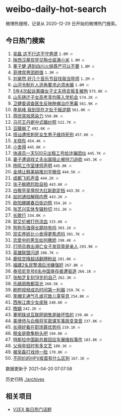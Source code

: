 # weibo-daily-hot-search

微博热搜榜，记录从 2020-12-29 日开始的微博热门搜索。

## 今日热门搜索

<!-- BEGIN -->

1. [吴磊 这不行这不守男德](https://s.weibo.com/weibo?q=%E5%90%B4%E7%A3%8A%20%E8%BF%99%E4%B8%8D%E8%A1%8C%E8%BF%99%E4%B8%8D%E5%AE%88%E7%94%B7%E5%BE%B7&Refer=top) `2.0M 🔥`
1. [陕西汉墓现罕见陶仓装满小米](https://s.weibo.com/weibo?q=%E9%99%95%E8%A5%BF%E6%B1%89%E5%A2%93%E7%8E%B0%E7%BD%95%E8%A7%81%E9%99%B6%E4%BB%93%E8%A3%85%E6%BB%A1%E5%B0%8F%E7%B1%B3&Refer=top) `1.9M 🔥`
1. [董子健 遇到四川火锅尊严可以不要](https://s.weibo.com/weibo?q=%E8%91%A3%E5%AD%90%E5%81%A5%20%E9%81%87%E5%88%B0%E5%9B%9B%E5%B7%9D%E7%81%AB%E9%94%85%E5%B0%8A%E4%B8%A5%E5%8F%AF%E4%BB%A5%E4%B8%8D%E8%A6%81&Refer=top) `1.8M 🔥`
1. [菲律宾男团颜值](https://s.weibo.com/weibo?q=%23%E8%8F%B2%E5%BE%8B%E5%AE%BE%E7%94%B7%E5%9B%A2%E9%A2%9C%E5%80%BC%23&Refer=top) `1.3M 🔥`
1. [刘昊然 好几个音乐节目找我当导师](https://s.weibo.com/weibo?q=%E5%88%98%E6%98%8A%E7%84%B6%20%E5%A5%BD%E5%87%A0%E4%B8%AA%E9%9F%B3%E4%B9%90%E8%8A%82%E7%9B%AE%E6%89%BE%E6%88%91%E5%BD%93%E5%AF%BC%E5%B8%88&Refer=top) `1.2M 🔥`
1. [山河令制片人选角要求必须未婚](https://s.weibo.com/weibo?q=%23%E5%B1%B1%E6%B2%B3%E4%BB%A4%E5%88%B6%E7%89%87%E4%BA%BA%E9%80%89%E8%A7%92%E8%A6%81%E6%B1%82%E5%BF%85%E9%A1%BB%E6%9C%AA%E5%A9%9A%23&Refer=top) `1.0M 🔥`
1. [5年4次起诉离婚女子丈夫扬言报复被拘](https://s.weibo.com/weibo?q=%235%E5%B9%B44%E6%AC%A1%E8%B5%B7%E8%AF%89%E7%A6%BB%E5%A9%9A%E5%A5%B3%E5%AD%90%E4%B8%88%E5%A4%AB%E6%89%AC%E8%A8%80%E6%8A%A5%E5%A4%8D%E8%A2%AB%E6%8B%98%23&Refer=top) `575.8K 🔥`
1. [山东随迁子女高考享均等入学机会](https://s.weibo.com/weibo?q=%23%E5%B1%B1%E4%B8%9C%E9%9A%8F%E8%BF%81%E5%AD%90%E5%A5%B3%E9%AB%98%E8%80%83%E4%BA%AB%E5%9D%87%E7%AD%89%E5%85%A5%E5%AD%A6%E6%9C%BA%E4%BC%9A%23&Refer=top) `574.2K 🔥`
1. [卫健委调查医生反映肿瘤治疗黑幕](https://s.weibo.com/weibo?q=%E5%8D%AB%E5%81%A5%E5%A7%94%E8%B0%83%E6%9F%A5%E5%8C%BB%E7%94%9F%E5%8F%8D%E6%98%A0%E8%82%BF%E7%98%A4%E6%B2%BB%E7%96%97%E9%BB%91%E5%B9%95&Refer=top) `561.9K 🔥`
1. [李易峰 我到现在才处于叛逆期](https://s.weibo.com/weibo?q=%E6%9D%8E%E6%98%93%E5%B3%B0%20%E6%88%91%E5%88%B0%E7%8E%B0%E5%9C%A8%E6%89%8D%E5%A4%84%E4%BA%8E%E5%8F%9B%E9%80%86%E6%9C%9F&Refer=top) `561.0K 🔥`
1. [蒋欣哭戏感染力](https://s.weibo.com/weibo?q=%23%E8%92%8B%E6%AC%A3%E5%93%AD%E6%88%8F%E6%84%9F%E6%9F%93%E5%8A%9B%23&Refer=top) `550.0K 🔥`
1. [马可王丹妮中式婚纱照](https://s.weibo.com/weibo?q=%E9%A9%AC%E5%8F%AF%E7%8E%8B%E4%B8%B9%E5%A6%AE%E4%B8%AD%E5%BC%8F%E5%A9%9A%E7%BA%B1%E7%85%A7&Refer=top) `522.7K 🔥`
1. [豆瓣崩了](https://s.weibo.com/weibo?q=%23%E8%B1%86%E7%93%A3%E5%B4%A9%E4%BA%86%23&Refer=top) `492.6K 🔥`
1. [搭讪遭拒刺死女生男子维持死刑](https://s.weibo.com/weibo?q=%23%E6%90%AD%E8%AE%AA%E9%81%AD%E6%8B%92%E5%88%BA%E6%AD%BB%E5%A5%B3%E7%94%9F%E7%94%B7%E5%AD%90%E7%BB%B4%E6%8C%81%E6%AD%BB%E5%88%91%23&Refer=top) `457.6K 🔥`
1. [关晓彤](https://s.weibo.com/weibo?q=%E5%85%B3%E6%99%93%E5%BD%A4&Refer=top) `454.4K 🔥`
1. [小舍得](https://s.weibo.com/weibo?q=%E5%B0%8F%E8%88%8D%E5%BE%97&Refer=top) `445.8K 🔥`
1. [快递员一天500元出租工号给诈骗团伙](https://s.weibo.com/weibo?q=%E5%BF%AB%E9%80%92%E5%91%98%E4%B8%80%E5%A4%A9500%E5%85%83%E5%87%BA%E7%A7%9F%E5%B7%A5%E5%8F%B7%E7%BB%99%E8%AF%88%E9%AA%97%E5%9B%A2%E4%BC%99&Refer=top) `445.7K 🔥`
1. [妻子遭调戏丈夫出面阻止被持刀追砍](https://s.weibo.com/weibo?q=%23%E5%A6%BB%E5%AD%90%E9%81%AD%E8%B0%83%E6%88%8F%E4%B8%88%E5%A4%AB%E5%87%BA%E9%9D%A2%E9%98%BB%E6%AD%A2%E8%A2%AB%E6%8C%81%E5%88%80%E8%BF%BD%E7%A0%8D%23&Refer=top) `445.3K 🔥`
1. [杨鸣工作室律师声明](https://s.weibo.com/weibo?q=%23%E6%9D%A8%E9%B8%A3%E5%B7%A5%E4%BD%9C%E5%AE%A4%E5%BE%8B%E5%B8%88%E5%A3%B0%E6%98%8E%23&Refer=top) `445.0K 🔥`
1. [金靖让韩美娟推刘宇微信](https://s.weibo.com/weibo?q=%23%E9%87%91%E9%9D%96%E8%AE%A9%E9%9F%A9%E7%BE%8E%E5%A8%9F%E6%8E%A8%E5%88%98%E5%AE%87%E5%BE%AE%E4%BF%A1%23&Refer=top) `444.5K 🔥`
1. [成都飞机声音](https://s.weibo.com/weibo?q=%E6%88%90%E9%83%BD%E9%A3%9E%E6%9C%BA%E5%A3%B0%E9%9F%B3&Refer=top) `444.2K 🔥`
1. [张子枫晒怼脸自拍](https://s.weibo.com/weibo?q=%23%E5%BC%A0%E5%AD%90%E6%9E%AB%E6%99%92%E6%80%BC%E8%84%B8%E8%87%AA%E6%8B%8D%23&Refer=top) `443.6K 🔥`
1. [白敬亭吴倩倪大红新剧定档](https://s.weibo.com/weibo?q=%23%E7%99%BD%E6%95%AC%E4%BA%AD%E5%90%B4%E5%80%A9%E5%80%AA%E5%A4%A7%E7%BA%A2%E6%96%B0%E5%89%A7%E5%AE%9A%E6%A1%A3%23&Refer=top) `443.5K 🔥`
1. [如何通俗解释内卷](https://s.weibo.com/weibo?q=%23%E5%A6%82%E4%BD%95%E9%80%9A%E4%BF%97%E8%A7%A3%E9%87%8A%E5%86%85%E5%8D%B7%23&Refer=top) `443.2K 🔥`
1. [欧阳娜娜春日街边照](https://s.weibo.com/weibo?q=%E6%AC%A7%E9%98%B3%E5%A8%9C%E5%A8%9C%E6%98%A5%E6%97%A5%E8%A1%97%E8%BE%B9%E7%85%A7&Refer=top) `354.1K 🔥`
1. [张艺兴实体专辑秒切](https://s.weibo.com/weibo?q=%23%E5%BC%A0%E8%89%BA%E5%85%B4%E5%AE%9E%E4%BD%93%E4%B8%93%E8%BE%91%E7%A7%92%E5%88%87%23&Refer=top) `351.1K 🔥`
1. [长歌行](https://s.weibo.com/weibo?q=%E9%95%BF%E6%AD%8C%E8%A1%8C&Refer=top) `334.0K 🔥`
1. [郭艾伦被打伤流血](https://s.weibo.com/weibo?q=%23%E9%83%AD%E8%89%BE%E4%BC%A6%E8%A2%AB%E6%89%93%E4%BC%A4%E6%B5%81%E8%A1%80%23&Refer=top) `315.6K 🔥`
1. [狗狗币值得长期持有吗](https://s.weibo.com/weibo?q=%E7%8B%97%E7%8B%97%E5%B8%81%E5%80%BC%E5%BE%97%E9%95%BF%E6%9C%9F%E6%8C%81%E6%9C%89%E5%90%97&Refer=top) `303.1K 🔥`
1. [现实养娃比小舍得更焦虑吗](https://s.weibo.com/weibo?q=%23%E7%8E%B0%E5%AE%9E%E5%85%BB%E5%A8%83%E6%AF%94%E5%B0%8F%E8%88%8D%E5%BE%97%E6%9B%B4%E7%84%A6%E8%99%91%E5%90%97%23&Refer=top) `301.7K 🔥`
1. [恋爱中的男生如何撒娇](https://s.weibo.com/weibo?q=%23%E6%81%8B%E7%88%B1%E4%B8%AD%E7%9A%84%E7%94%B7%E7%94%9F%E5%A6%82%E4%BD%95%E6%92%92%E5%A8%87%23&Refer=top) `298.4K 🔥`
1. [打捞员救出溺亡女子发现竟是亲人](https://s.weibo.com/weibo?q=%E6%89%93%E6%8D%9E%E5%91%98%E6%95%91%E5%87%BA%E6%BA%BA%E4%BA%A1%E5%A5%B3%E5%AD%90%E5%8F%91%E7%8E%B0%E7%AB%9F%E6%98%AF%E4%BA%B2%E4%BA%BA&Refer=top) `293.9K 🔥`
1. [英雄联盟闪退](https://s.weibo.com/weibo?q=%23%E8%8B%B1%E9%9B%84%E8%81%94%E7%9B%9F%E9%97%AA%E9%80%80%23&Refer=top) `286.7K 🔥`
1. [鹿晗空降超话翻牌粉丝](https://s.weibo.com/weibo?q=%23%E9%B9%BF%E6%99%97%E7%A9%BA%E9%99%8D%E8%B6%85%E8%AF%9D%E7%BF%BB%E7%89%8C%E7%B2%89%E4%B8%9D%23&Refer=top) `281.0K 🔥`
1. [福建2名民警酒后涉嫌强奸](https://s.weibo.com/weibo?q=%E7%A6%8F%E5%BB%BA2%E5%90%8D%E6%B0%91%E8%AD%A6%E9%85%92%E5%90%8E%E6%B6%89%E5%AB%8C%E5%BC%BA%E5%A5%B8&Refer=top) `267.8K 🔥`
1. [泰坦尼克号6名中国幸存者遭驱逐](https://s.weibo.com/weibo?q=%E6%B3%B0%E5%9D%A6%E5%B0%BC%E5%85%8B%E5%8F%B76%E5%90%8D%E4%B8%AD%E5%9B%BD%E5%B9%B8%E5%AD%98%E8%80%85%E9%81%AD%E9%A9%B1%E9%80%90&Refer=top) `266.1K 🔥`
1. [张柏芝复刻19岁的自己](https://s.weibo.com/weibo?q=%23%E5%BC%A0%E6%9F%8F%E8%8A%9D%E5%A4%8D%E5%88%BB19%E5%B2%81%E7%9A%84%E8%87%AA%E5%B7%B1%23&Refer=top) `262.3K 🔥`
1. [乐嫣扇皓都耳光](https://s.weibo.com/weibo?q=%23%E4%B9%90%E5%AB%A3%E6%89%87%E7%9A%93%E9%83%BD%E8%80%B3%E5%85%89%23&Refer=top) `260.5K 🔥`
1. [刷短视频成杀时间第一利器](https://s.weibo.com/weibo?q=%23%E5%88%B7%E7%9F%AD%E8%A7%86%E9%A2%91%E6%88%90%E6%9D%80%E6%97%B6%E9%97%B4%E7%AC%AC%E4%B8%80%E5%88%A9%E5%99%A8%23&Refer=top) `259.7K 🔥`
1. [笔帽无通气孔或可致儿童窒息](https://s.weibo.com/weibo?q=%23%E7%AC%94%E5%B8%BD%E6%97%A0%E9%80%9A%E6%B0%94%E5%AD%94%E6%88%96%E5%8F%AF%E8%87%B4%E5%84%BF%E7%AB%A5%E7%AA%92%E6%81%AF%23&Refer=top) `254.8K 🔥`
1. [西施江南少女皮肤](https://s.weibo.com/weibo?q=%23%E8%A5%BF%E6%96%BD%E6%B1%9F%E5%8D%97%E5%B0%91%E5%A5%B3%E7%9A%AE%E8%82%A4%23&Refer=top) `248.6K 🔥`
1. [皓嫣](https://s.weibo.com/weibo?q=%E7%9A%93%E5%AB%A3&Refer=top) `242.2K 🔥`
1. [董明珠说互联网销售是破坏性的](https://s.weibo.com/weibo?q=%23%E8%91%A3%E6%98%8E%E7%8F%A0%E8%AF%B4%E4%BA%92%E8%81%94%E7%BD%91%E9%94%80%E5%94%AE%E6%98%AF%E7%A0%B4%E5%9D%8F%E6%80%A7%E7%9A%84%23&Refer=top) `239.4K 🔥`
1. [美律师与白俄将军密谋军事政变录音](https://s.weibo.com/weibo?q=%E7%BE%8E%E5%BE%8B%E5%B8%88%E4%B8%8E%E7%99%BD%E4%BF%84%E5%B0%86%E5%86%9B%E5%AF%86%E8%B0%8B%E5%86%9B%E4%BA%8B%E6%94%BF%E5%8F%98%E5%BD%95%E9%9F%B3&Refer=top) `237.8K 🔥`
1. [长得好看在职场算优势吗](https://s.weibo.com/weibo?q=%23%E9%95%BF%E5%BE%97%E5%A5%BD%E7%9C%8B%E5%9C%A8%E8%81%8C%E5%9C%BA%E7%AE%97%E4%BC%98%E5%8A%BF%E5%90%97%23&Refer=top) `219.1K 🔥`
1. [穆金是歌隼粉头吧](https://s.weibo.com/weibo?q=%23%E7%A9%86%E9%87%91%E6%98%AF%E6%AD%8C%E9%9A%BC%E7%B2%89%E5%A4%B4%E5%90%A7%23&Refer=top) `194.0K 🔥`
1. [特斯拉中国副总裁回应车展维权事件](https://s.weibo.com/weibo?q=%23%E7%89%B9%E6%96%AF%E6%8B%89%E4%B8%AD%E5%9B%BD%E5%89%AF%E6%80%BB%E8%A3%81%E5%9B%9E%E5%BA%94%E8%BD%A6%E5%B1%95%E7%BB%B4%E6%9D%83%E4%BA%8B%E4%BB%B6%23&Refer=top) `183.8K 🔥`
1. [父母年轻时有多文艺](https://s.weibo.com/weibo?q=%E7%88%B6%E6%AF%8D%E5%B9%B4%E8%BD%BB%E6%97%B6%E6%9C%89%E5%A4%9A%E6%96%87%E8%89%BA&Refer=top) `180.1K 🔥`
1. [被吴磊打戏帅一脸](https://s.weibo.com/weibo?q=%23%E8%A2%AB%E5%90%B4%E7%A3%8A%E6%89%93%E6%88%8F%E5%B8%85%E4%B8%80%E8%84%B8%23&Refer=top) `170.8K 🔥`
1. [不同价的HPV疫苗有什么区别](https://s.weibo.com/weibo?q=%23%E4%B8%8D%E5%90%8C%E4%BB%B7%E7%9A%84HPV%E7%96%AB%E8%8B%97%E6%9C%89%E4%BB%80%E4%B9%88%E5%8C%BA%E5%88%AB%23&Refer=top) `167.1K 🔥`

数据更新于 2021-04-20 07:07:58

<!-- END -->

历史归档 [./archives](./archives)

## 相关项目

- [V2EX 每日热门话题](https://github.com/boojack/v2ex-daily-hot-topic)

